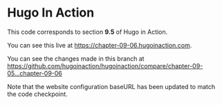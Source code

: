 Hugo In Action
===============

This code corresponds to section **9.5** of Hugo in Action.

You can see this live at https://chapter-09-06.hugoinaction.com.

You can see the changes made in this branch at https://github.com/hugoinaction/hugoinaction/compare/chapter-09-05...chapter-09-06

Note that the website configuration baseURL has been updated to match the code checkpoint.
